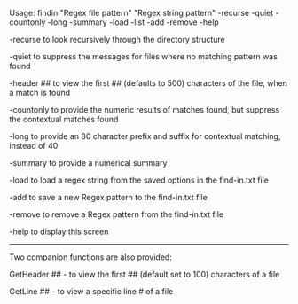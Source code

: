 Usage: findin "Regex file pattern" "Regex string pattern" -recurse -quiet -countonly -long -summary -load -list -add -remove -help

-recurse   to look recursively through the directory structure

-quiet     to suppress the messages for files where no matching pattern was found

-header ## to view the first ## (defaults to 500) characters of the file, when a match is found

-countonly to provide the numeric results of matches found, but suppress the contextual matches found

-long      to provide an 80 character prefix and suffix for contextual matching, instead of 40

-summary   to provide a numerical summary

-load      to load a regex string from the saved options in the find-in.txt file

-add       to save a new Regex pattern to the find-in.txt file

-remove    to remove a Regex pattern from the find-in.txt file

-help      to display this screen

--------------
Two companion functions are also provided:

GetHeader ## - to view the first ## (default set to 100) characters of a file

GetLine ## - to view a specific line # of a file
